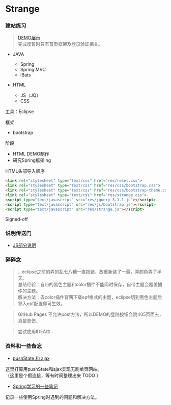 # Strange

### 建站练习

> [DEMO展示](https://critsu.github.io/Strange/tree/master/DEMO/webapp/home.html)  
完成度暂时只有首页框架及登录验证相关。

* JAVA
    * Spring
    * Spring MVC
    * iBats

* HTML
    * JS（JQ）
    * CSS

工具：Eclipse

框架
* bootstrap

阶段
* HTML DEMO制作
* 研究Spring框架ing

HTML头部导入顺序
```html
<link rel="stylesheet" type="text/css" href="res/reset.css">
<link rel="stylesheet" type="text/css" href="res/css/bootstrap.css">
<link rel="stylesheet" type="text/css" href="res/css/bootstrap-theme.css">
<link rel="stylesheet" type="text/css" href="res/strange.css">
<script type="text/javascript" src="res/jquery-3.1.1.js"></script>
<script type="text/javascript" src="res/js/bootstrap.js"></script>
<script type="text/javascript" src="res/strange.js"></script>
```
Signed-off
### 说明传送门
* [JS部分说明](../Strange_DOC&DEMO/DOC/JS_DOC.md)

### 碎碎念
> ...eclipse之前的弄的乱七八糟一直报错，故重新装了一遍，弄颜色弄了半天。  
    总结经验：自带的黑色主题和color插件不能同时保存，自带主题会覆盖插件的主题。  
    解决方法：去color插件官网下载epf格式的主题，eclipse切到黑色主题后导入epf配置即可生效。  

>   GitHub Pages 不允许post方法，所以DEMO的登陆按钮会跳405页面去，真是悲伤...

> 尝试使用IDEA中..

### 资料和一些备忘
* [pushState 和 ajax](dummy)  

这里打算用pushState和ajax实现无刷单页网站。  
（这里是个假连接，等有时间整理出来 TODO ）

* [Spring学习的一些笔记](../Strange_DOC&DEMO/DOC/Spring_notes.md)

记录一些使用Spring时遇到的问题和解决方法。